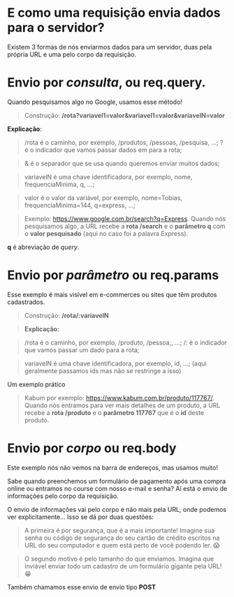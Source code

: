 # E como uma requisição envia dados para o servidor?

  Existem 3 formas de nós enviarmos dados para um servidor, duas pela própria URL e uma pelo corpo da requisição.


# Envio por *consulta*, ou **req.query**.

  Quando pesquisamos algo no Google, usamos esse método!

  > Construção:
   **/rota?variavel1=valor&variavel1=valor&variavelN=valor**

  **Explicação**:
  > /rota
    é o caminho, por exemplo, /produtos, /pessoas, /pesquisa, …;
  > ?
    é o indicador que vamos passar dados em para a rota;

  > &
    é o separador que se usa quando queremos enviar muitos dados;

  > variavelN
    é uma chave identificadora, por exemplo, nome, frequenciaMinima, q, …;

  > valor
    é o valor da variável, por exemplo, nome=Tobias, frequenciaMinima=144, q=express, …;


  > Exemplo: https://www.google.com.br/search?q=Express.
  Quando nós pesquisamos algo, a URL recebe a **rota /search** e o **parâmetro q** com o **valor pesquisado** (aqui no caso foi a palavra Express).

  **q** é abreviação de *query*.


# Envio por *parâmetro* ou **req.params**

  Esse exemplo é mais visível em e-commerces ou sites que têm produtos cadastrados.

  > Construção: **/rota/:variavelN**

  > **Explicação:**

  > /rota
    é o caminho, por exemplo, /produto, /pessoa,, …;
  > /:
    é o indicador que vamos passar um dado para a rota;

  > variavelN
    é uma chave identificadora, por exemplo, id, …; (aqui geralmente passamos ids mas não se restringe a isso)


  Um exemplo prático
  > Kabum por exemplo: https://www.kabum.com.br/produto/117767/.
  Quando nós entramos para ver mais detalhes de um produto, a URL recebe a **rota /produto** e o **parâmetro 117767** que é o **id** deste produto.


# Envio por *corpo* ou **req.body**


  Este exemplo nós não vemos na barra de endereços, mas usamos muito!

  Sabe quando preenchemos um formulário de pagamento após uma compra online ou entramos no course com nosso e-mail e senha? Aí está o envio de informações pelo corpo da requisição.

  O envio de informações vai pelo corpo e não mais pela URL, onde podemos ver explicitamente… Isso se dá por duas questões:

  > A primeira é por segurança, que é a mais importante! Imagine sua senha ou código de segurança do seu cartão de crédito escritos na URL do seu computador e quem está perto de você podendo ler. 😱

  > O segundo motivo é pelo tamanho do que enviamos. Imagina que inviável enviar todo um cadastro de um formulário gigante pela URL! 😁

  Também chamamos esse envio de envio tipo **POST**





